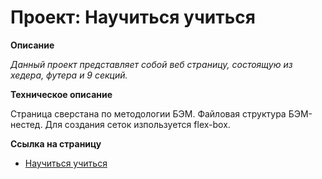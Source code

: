 # Проект: Научиться учиться

**Описание**

_Данный проект представляет собой веб страницу, состоящую из хедера, футера и 9 секций._

**Техническое описание**

Страница сверстана по методологии БЭМ. Файловая структура БЭМ-нестед. Для создания сеток изпользуется flex-box.

**Ссылка на страницу**

- [Научиться учиться](https://aleksey-dev-crt.github.io/how-to-learn/)
